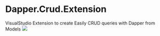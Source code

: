 # Dapper.Crud.Extension
VisualStudio Extension to create Easily CRUD queries with Dapper from Models
![](https://img.shields.io/appveyor/ci/thiagoloureiro/dapper-crud-extension.svg)
